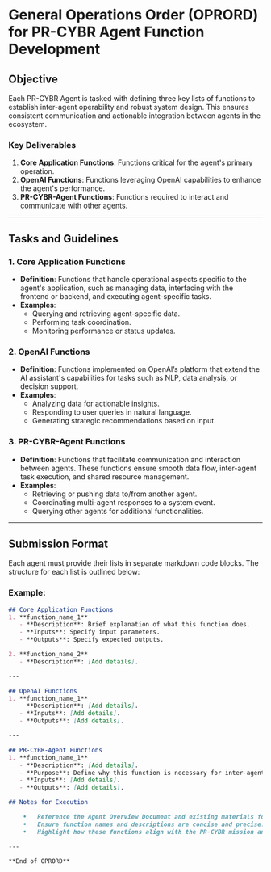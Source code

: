 # General Operations Order (OPRORD) for PR-CYBR Agent Function Development

## Objective
Each PR-CYBR Agent is tasked with defining three key lists of functions to establish inter-agent operability and robust system design. This ensures consistent communication and actionable integration between agents in the ecosystem.

### Key Deliverables
1. **Core Application Functions**: Functions critical for the agent's primary operation.
2. **OpenAI Functions**: Functions leveraging OpenAI capabilities to enhance the agent's performance.
3. **PR-CYBR-Agent Functions**: Functions required to interact and communicate with other agents.

---

## Tasks and Guidelines

### 1. Core Application Functions
- **Definition**: Functions that handle operational aspects specific to the agent's application, such as managing data, interfacing with the frontend or backend, and executing agent-specific tasks.
- **Examples**:
  - Querying and retrieving agent-specific data.
  - Performing task coordination.
  - Monitoring performance or status updates.

### 2. OpenAI Functions
- **Definition**: Functions implemented on OpenAI’s platform that extend the AI assistant's capabilities for tasks such as NLP, data analysis, or decision support.
- **Examples**:
  - Analyzing data for actionable insights.
  - Responding to user queries in natural language.
  - Generating strategic recommendations based on input.

### 3. PR-CYBR-Agent Functions
- **Definition**: Functions that facilitate communication and interaction between agents. These functions ensure smooth data flow, inter-agent task execution, and shared resource management.
- **Examples**:
  - Retrieving or pushing data to/from another agent.
  - Coordinating multi-agent responses to a system event.
  - Querying other agents for additional functionalities.

---

## Submission Format
Each agent must provide their lists in separate markdown code blocks. The structure for each list is outlined below:

### Example:
```markdown
## Core Application Functions
1. **function_name_1**
   - **Description**: Brief explanation of what this function does.
   - **Inputs**: Specify input parameters.
   - **Outputs**: Specify expected outputs.

2. **function_name_2**
   - **Description**: [Add details].

---

## OpenAI Functions
1. **function_name_1**
   - **Description**: [Add details].
   - **Inputs**: [Add details].
   - **Outputs**: [Add details].

---

## PR-CYBR-Agent Functions
1. **function_name_1**
   - **Description**: [Add details].
   - **Purpose**: Define why this function is necessary for inter-agent communication.
   - **Inputs**: [Add details].
   - **Outputs**: [Add details].

## Notes for Execution

	•	Reference the Agent Overview Document and existing materials for context.
	•	Ensure function names and descriptions are concise and precise.
	•	Highlight how these functions align with the PR-CYBR mission and technical framework.

---

**End of OPRORD**